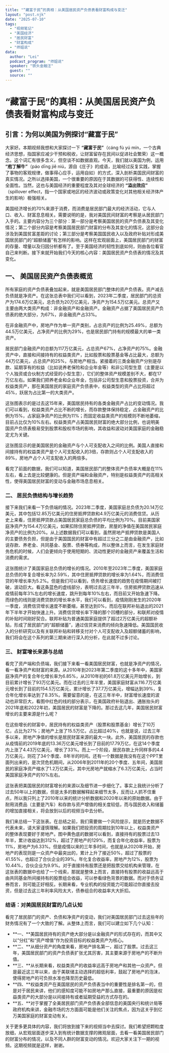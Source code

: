 ```yaml
---
title: "“藏富于民”的真相：从美国居民资产负债表看财富构成与变迁"
layout: "post.njk"  
date: "2025-07-10"
tags:
  - "视频笔记"
  - "美国经济"
  - "居民财富"
  - "财富构成"
  - "师姐说"
data:
  author: "Lei"
  podcast_program: "师姐说"
  speaker: "铁头金融汪"
  guest: "" 
  source: ""
---
```


# “藏富于民”的真相：从美国居民资产负债表看财富构成与变迁

## 引言：为何以美国为例探讨“藏富于民”

大家好。本期视频我想和大家探讨一下 **“藏富于民”**（cáng fù yú mín，一个古典经济思想，指国家应减少干预和税收，让财富留存在民间以促进社会繁荣）这一概念。这个词汇有很多含义，但空谈不如数据直观。今天，我们就以美国为例，运用 **“庖丁解牛”**（páo dīng jiě niú，源自《庄子》的成语，比喻经过反复实践，掌握了事物的客观规律，做事得心应手，运用自如）的方式，深入剖析美国民间财富的真实情况。之所以选择美国，一个很重要的原因在于其数据的可获得性、连续性和全面性。当然，这也与美国经济的重要程度及其对全球经济的 **“溢出效应”** （spillover effect，指一个国家或地区的经济波动或政策变化对其他相关经济体产生的影响）极强相关。

美国经济增长的70%来源于消费，而消费是居民部门最大的经济活动，它与人口、收入、财富息息相关。需要说明的是，我对美国民间财富的考察是从居民部门入手的。主要内容分为三个部分：第一部分是考察美国居民的资产负债表及其变化情况；第二个部分内容是考察美国居民部门财富的分布及其变化的情况，这部分会涉及到美国贫富差距的讨论；第三部分是考察美国国民收入以及政府补贴对形成美国居民部门的“超额储蓄”有怎样的影响。这样在宏观层面上，美国居民部门的财富的存量、增量以及归因分析都有了。至于美国经济的韧性到底如何，则由各位看官自己来判断。接下来就开始我们今天的核心内容：美国居民资产负债表的情况及其变化。

## 一、 美国居民资产负债表概览

所有家庭的资产负债表叠加起来，就是美国居民部门整体的资产负债表。资产减去负债就是净资产。在这张总表中我们可以看到，2023年二季度，居民部门的总资产为174.6万亿美元，总负债为20万亿美元，净资产为154.5万亿美元。总资产又主要由两大类资产构成：非金融资产和金融资产。金融资产占据了美国居民资产负债表的绝大部分，为67%，非金融资产占33%。

在非金融资产中，房地产作为单一资产类别，占总资产的比例为25.49%，总额为44.5万亿美元，占净资产的比例为29%，也是居民部门持有的规模最大的单一类资产。

居民部门金融资产的总额为117万亿美元，占总资产67%，占净资产的75%。金融资产中，直接和间接持有的权益类资产，比如股票和股票基金等占比最大，总额为44万亿美元，占总资产的25%，与房地产相当。紧接着的三类金融资产分别是存款、延期享有的权益（比如说养老保险和企业年金等）和非公司型生意（主要是以个人独资或合伙制方式经营的小型生意），它们的整体资产规模差别不大，都在17万亿左右。如果我们把养老金和企业年金，包括非公司型生意和股票投资，合并为权益类资产，那在美国居民的家庭资产负债表中，权益类型的资产占比将超过45%，跃居为占比第一的大类资产。

这张图表示的是过去这15年来，美国居民持有的各类金融资产占比的变动情况。我们可以看到，权益类资产占比不断的增长，而存款整体保持稳定，占金融资产的比例为15%，占家庭净资产的比例为11%；而固定收益类资产的规模则不断地萎缩，目前占比仅为10%左右。权益类资产占美国居民财富的绝大部分比例，也说明美国资产负债表极易受到股票和股权市场的影响，其收益和波动对美国家庭的金融稳定尤为关键。

这张图显示的是美国居民的金融资产与个人可支配收入之间的比例。美国人直接和间接持有的权益类资产是个人可支配收入的3倍，存款则占个人可支配收入的89%，房地产占个人可支配收入的两倍多。

看完了前面的数据，我们可以知道，美国居民部门的整体资产负债率大概是在11%左右，看上去是比较健康的。但是资产端和金融资产，特别是权益类资产的高相关性，使得美国居民财富的变动与金融市场息息相关。

### 二、 居民负债结构与增长趋势

接下来我们来看一下负债端的情况。2023年二季度，美国家庭总负债为20.14万亿美元，其中包括12.85万亿美元的住房抵押贷款和4.9万亿美元的消费信贷。从历史上来看，住房抵押贷款占美国居民家庭总负债的平均比例为70%。目前美国家庭净资产为154.4万亿美元，如果扣除住房抵押贷款，房屋的净值在美国居民家庭净资产的比例为20%。从上述数据我们可以看到，虽然房地产抵押贷款是美国人的主要债务负担，但是由于美国国民的财富中有超过三分之二是由金融资产，比如说存款、养老金、共同基金、股票、债券等构成，所以整体上而言，在发生家庭财务危机的时候，人们会更倾向于使用短期的、流动性更好的金融资产来覆盖生活和消费的需求。

这张图统计了美国家庭总负债的增长的情况。2010年至2023年二季度，美国家庭总负债的年复合增长率为2.59%，其中住房抵押贷款的增长率为1.64%，而消费信贷的年增长率为5.2%。但是我们可以看到，债务增长速度的趋势在疫情期间被打破，波动巨大。看这条蓝色的虚线部分，表明过去这三年半，住房抵押贷款迅速从疫情前每年3%左右的增长速度，跳升到每年10%左右，而目前又开始急速下降。而绿色的线则是消费贷款的增长率水平，我们可以看到，疫情刚刚发生的2020年一季度，消费信贷增长速度不断萎缩，甚至达到0%，而后在联邦补贴退出的2021年下半年才开始快速上升。消费信贷增长率下降的那个凹槽的部分，和联邦对疫情的补贴时间刚好契合。联邦补贴为普通美国家庭提供了超过2万亿美元的超额补贴，形成了居民部门的“超额储蓄”，通过信贷来消费的倾向急速降低。美国国民收入的分析研究以及有关联邦补贴和转移支付对个人可支配收入及超额储蓄的影响，我们将会在这个系列的第三期来进行深入的分析，在此就不过多讨论。

### 三、 财富增长来源与总结

看完了资产端和负债端，我们接下来看一看美国居民财富，也就是净资产的情况，看一看净资产和财富的来源。从2010年到2023年第二季度的这十多年中，美国家庭净资产的复合年化增长率为6.85%，从2010年初的61.8万亿美元开始增长，到目前累计增长了93万亿美元。而在过去的三年半里，美国家庭财富从116.7万亿美元增长到了目前的154.5万亿美元，累计增长了37.7万亿美元，增幅达到39%，复合年化增长率达到了8.35%。需要留意的是，在这三年半中，财富增长速度的波动也非常巨大，看图中红色的线的部分表示，在美国政府补贴退出、通胀抬头的2021年底和2022年初，美国居民的财富是下降的。那过去这几年，美国居民财富增长的主要来源是什么呢？

在这些增长的财富中，居民持有的权益类资产（股票和股票基金）增长了10万亿，占比为27%；房地产上涨了15.5万亿，占比超过40%，也就是说，过去三年多以来，房地产净值的增长是居民财富来源的最大一块。此外，美国居民的存款也从疫情前的2019年底的13.36万亿美元增长到了目前的17.79万亿，在这14个季度内上涨了4.43万亿美元，增长了33%。而上一个阶段，居民存款上升同样多的4.4万亿美元，则花了34个季度、8年半的时间。还有一个数据是我没有在这个PPT里面列出来的，是次贷危机期间，从2006年到2011年的20个季度、五年间，美国居民的家庭净资产缩水了1.2万亿美元，其中光房地产就缩水了6.3万亿美元，占当时美国家庭净资产的10%左右。

这张表把美国居民的财富增长的来源以及细节进一步细化了。事实上我统计分析了过去50年以上的数据，但是太多的数据解释起来细节太多，反而让人抓不住重点，所以我只列上了2010年以来的统计分析数据和2020年以来的原始数据。由于耐用消费品（主要是汽车）和存款与资产增值的相关度较低，而与国民收入和储蓄的增加直接相关，将会放到以后的视频当中去分析。

我们来总结一下这张表。在总结之前，我们需要做一个风险提示，就是历史数据不代表未来，请大家谨慎理解。如果我们把投资的周期拉到10年以上，权益类资产的整体表现要好于房地产。图中黄色底的数据可以看到，直接持有的股票过去13年半，累计收益达到312%，超过了房地产的129%，而复合年化收益率，股票为11%，房地产为6.33%。但是疫情以来的三年多时间，也就是从2020年开始，房地产的表现则是一众资产中最突出的，累计上升了接近50%，超过了股票的41.55%，也超过了合伙企业的39%。年化复合收益率，房地产为12%，股票为10.44%，合伙企业为9.9%。对于直接持有股票还是把股票交给机构来管理，在这张表的数据中也给了一个线索，那就是整体上而言，直接持有股票的收益远高于由共同基金所间接持有的股票组合收益，可以参看绿色背景的数据。而对于债务证券而言，则可能正好相反。长期来看，专业机构的投资能力可能超过你直接去投资，但是过去这三年利率风险太大，债券组合的收益率大大折扣。

### 结语：对美国居民财富的几点认知

看完了居民部门的资产、负债和净资产的变动，我们对美国居民部门过去这些年的财务情况有了一个大致的了解。从整体上而言，我们可以建立如下几个认知：

- **一、**美国居民持有的资产绝大部分是以金融资产的形式存在的，而其中又以“分红”和“资产增值”作为投资目标的权益类资产为核心。
- **二、**从细分资产的角度来看，房地产排名第一，超过了股票。过去这三年，美国居民部门的资产负债表扩张尤其厉害，其主要来源于房地产的不断升值。
- **三、**从长期来看，权益类资产的收益率远高于房地产和其他一众资产。但是最近这三年以来，由于美联储主动选择的超低利率，鼓起了房地产的泡沫，使得房地产的可负担水准也降至历史最低。
- **四、**权益类资产在美国居民的资产负债表当中的重要性是排名第一的，但是对于居民来讲，他们的感知度可能不如房地产那么直接，最重要的原因是权益类资产的大部分是以间接持有或者延期受益的方式存在的。
- **五、**对于掌握了全美居民部门资产负债表全部信息的美国央行和统计局等政府机构来讲，金融市场的方方面面可能是他们关注的焦点，因为这关乎到亿万美国家庭的财富变动有关。

关于更多更具体的内容，我们将放到接下来的视频当中去探讨。我们希望把颗粒度放细，从宏观层面逐步深入到有统计数据支撑的微观层面，去看一看美国居民部门的财富分布的情况，以及不同人群的财富变动的情况。欢迎大家关注下一期的视频。这期视频就是这样，谢谢。
